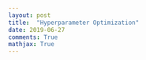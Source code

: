 ```yaml
---
layout: post
title:  "Hyperparameter Optimization"
date: 2019-06-27
comments: True
mathjax: True
---
```

